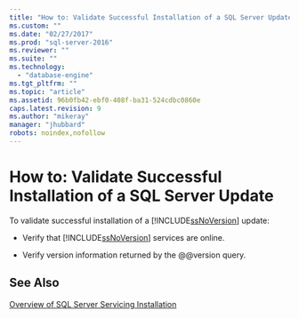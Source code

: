 ```yaml
---
title: "How to: Validate Successful Installation of a SQL Server Update | Microsoft Docs"
ms.custom: ""
ms.date: "02/27/2017"
ms.prod: "sql-server-2016"
ms.reviewer: ""
ms.suite: ""
ms.technology: 
  - "database-engine"
ms.tgt_pltfrm: ""
ms.topic: "article"
ms.assetid: 96b0fb42-ebf0-408f-ba31-524cdbc0860e
caps.latest.revision: 9
ms.author: "mikeray"
manager: "jhubbard"
robots: noindex,nofollow
---
```

# How to: Validate Successful Installation of a SQL Server Update
  To validate successful installation of a [!INCLUDE[ssNoVersion](../a9notintoc/includes/ssnoversion-md.md)] update:  
  
-   Verify that [!INCLUDE[ssNoVersion](../a9notintoc/includes/ssnoversion-md.md)] services are online.  
  
-   Verify version information returned by the @@version query.  
  
## See Also  
 [Overview of SQL Server Servicing Installation](../a9retired/overview-of-sql-server-servicing-installation.md)  
  
  